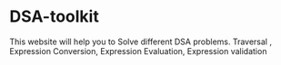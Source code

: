 # DSA-toolkit
This website will help you to Solve different DSA problems. Traversal , Expression Conversion, Expression Evaluation, Expression validation
